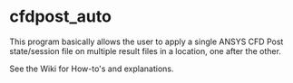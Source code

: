 # cfdpost_auto
This program basically allows the user to apply a single ANSYS CFD Post state/session file on multiple result files in a location, one after the other.  

See the Wiki for How-to's and explanations.
